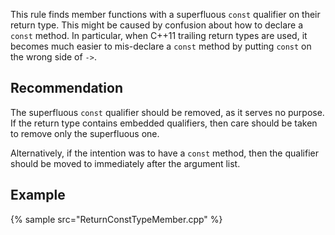 This rule finds member functions with a superfluous `const` qualifier on their return type. This might be caused by confusion about how to declare a `const` method. In particular, when C++11 trailing return types are used, it becomes much easier to mis-declare a `const` method by putting `const` on the wrong side of `->`.


## Recommendation
The superfluous `const` qualifier should be removed, as it serves no purpose. If the return type contains embedded qualifiers, then care should be taken to remove only the superfluous one.

Alternatively, if the intention was to have a `const` method, then the qualifier should be moved to immediately after the argument list.


## Example
{% sample src="ReturnConstTypeMember.cpp" %}

